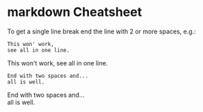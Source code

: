 # markdown Cheatsheet

To get a single line break end the line with 2 or more spaces, e.g.:

    This won' work,
    see all in one line.

This won't work,
see all in one line.

    End with two spaces and...  
    all is well.

End with two spaces and...  
all is well.
